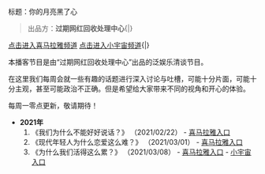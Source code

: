 标题：你的月亮黑了心

>	出品方：**过期网红回收处理中心**{|}

[点击进入喜马拉雅频道](https://www.ximalaya.com/yule/46899127/)
[点击进入小宇宙频道](https://www.xiaoyuzhoufm.com/podcast/6034cf819d8676983dcf81ef){|}

本播客节目是由“过期网红回收处理中心”出品的泛娱乐清谈节目。

在这里我们每周会就一些有趣的话题进行深入讨论与吐槽，可能十分片面，可能十分主观，甚至可能政治不正确。但是希望给大家带来不同的视角和开心的体验。

每周一零点更新，敬请期待！

-	**2021年**
	1.	《我们为什么不能好好说话？》 （2021/02/22）
			-	[喜马拉雅入口](https://www.ximalaya.com/yule/46899127/388141549)
	2.	《现代年轻人为什么恋爱这么难？》 （2021/03/01）
			-	[喜马拉雅入口](https://www.ximalaya.com/yule/46899127/390464943)
	3.	《为什么我们活得这么累？》 （2021/03/08）
			-	[喜马拉雅入口](https://www.ximalaya.com/yule/46899127/392733660)
			-	[小宇宙入口](https://www.xiaoyuzhoufm.com/episode/6044f85d55a0d3f4b8f96616?s=eyJ1IjogIjYwMjBkMDBjZTBmNWU3MjNiYmE4OTQyZSJ9)